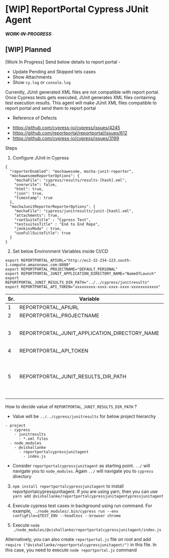 # [WIP] ReportPortal Cypress JUnit Agent

***WORK-IN-PROGRESS***

## [WIP] Planned

[Work In Progress]
Send below details to report portal -
- Update Pending and Skipped tets cases
- Show Attachments
- Show `cy.log` or `console.log`

Currently, JUnit generated XML files are not compatible with report portal. Once Cypress tests gets executed, JUnit generates XML files containing test execution results. This agent will make JUnit XML files compatible to report portal and send them to report portal

* Reference of Defects
- https://github.com/cypress-io/cypress/issues/4245
- https://github.com/reportportal/reportportal/issues/612
- https://github.com/cypress-io/cypress/issues/3199


Steps
1. Configure JUnit in Cypress
```
{
  "reporterEnabled": "mochawesome, mocha-junit-reporter",
  "mochawesomeReporterOptions": {
    "mochaFile": "cypress/results/results-[hash].xml",
    "overwrite": false,
    "html": true,
    "json": true,
    "timestamp": true
  },
  "mochaJunitReporterReporterOptions": {
    "mochaFile": "cypress/junitresults/junit-[hash].xml",
    "attachments": true,
    "rootSuiteTitle" : "Cypress Test",
    "testsuitesTitle" : "End to End Repo",
    "jenkinsMode" : true,
    "useFullSuiteTitle": true
  }
}
```

2. Set below Environment Variables inside CI/CD
```
export REPORTPORTAL_APIURL="http://ec2-32-234-123.south-1.compute.amazonaws.com:8080"
export REPORTPORTAL_PROJECTNAME="DEFAULT_PERSONAL"
export REPORTPORTAL_JUNIT_APPLICATION_DIRECTORY_NAME="NameOfLaunch"
export REPORTPORTAL_JUNIT_RESULTS_DIR_PATH="../../cypress/junitresults"
export REPORTPORTAL_API_TOKEN="xxxxxxxxx-xxxx-xxxx-xxxx-xxxxxxxxxxxx"

```

| Sr. | Variable | Comments |
| --- | --- | --- |
| 1 | REPORTPORTAL_APIURL | Report Portal API Endpoint |
| 2 | REPORTPORTAL_PROJECTNAME | Name of the Project |
| 3 | REPORTPORTAL_JUNIT_APPLICATION_DIRECTORY_NAME | JUnit XML files will be copied inside this Directory. Name of the Launch will start with this. |
| 4 | REPORTPORTAL_API_TOKEN | API Token for Report Portal. |
| 5 | REPORTPORTAL_JUNIT_RESULTS_DIR_PATH | Location where Cypress JUnit files will be stored. We assume that it is inside `Cypress/junitresults` directory. Then, please provide value of this as `../../cypress/junitresults` |

>>>
How to decide value of `REPORTPORTAL_JUNIT_RESULTS_DIR_PATH` ?
* Value will be `../../cypress/junitresults`  for below project hierarchy
```
- project
  - cypress
    - junitresults
      - *.xml files
  - node_modules
    - @vishallanke
      - reportportalcypressjunitagent
        - index.js
```

- Consider `reportportalcypressjunitagent` as starting point. `../` will navigate you to `node_modules`. Again `../` will navigate you to `cypress` directory
>>>

3. `npm install reportportalcypressjunitagent` to install reportportalcypressjunitagent. If you are using yarn, then you can use `yarn add @vishallanke/reportportalcypressjunitagentypressjunitagent`

4. Execute cypress test cases in background using run command. For example, ` ./node_modules/.bin/cypress run --env configFile=$TEST_ENV --headless --browser chrome`

4. Execute `node ./node_modules/@vishallanke/reportportalcypressjunitagent/index.js`

Alternatively, you can also create `reportportal.js` file on root and add `require ("@vishallanke/reportportalcypressjunitagent/")` in this file. In this case, you need to execute `node reportportal.js` command